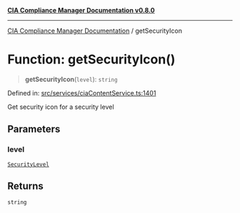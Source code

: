 [**CIA Compliance Manager Documentation v0.8.0**](../README.md)

***

[CIA Compliance Manager Documentation](../globals.md) / getSecurityIcon

# Function: getSecurityIcon()

> **getSecurityIcon**(`level`): `string`

Defined in: [src/services/ciaContentService.ts:1401](https://github.com/Hack23/cia-compliance-manager/blob/fa2f95f029cdcd192b3882a37d0d34753edcd349/src/services/ciaContentService.ts#L1401)

Get security icon for a security level

## Parameters

### level

[`SecurityLevel`](../type-aliases/SecurityLevel.md)

## Returns

`string`
